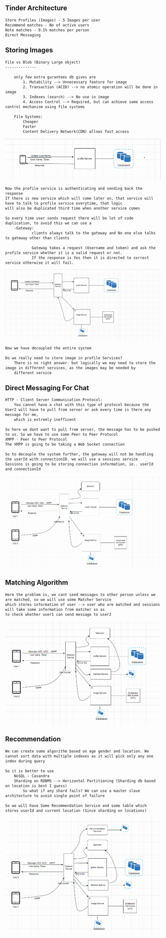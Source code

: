  Tinder Architecture
 ----------------
    Store Profiles (Images) - 5 Images per user
    Recommend matches - No of active users
    Note matches - 0.1% matches per person
    Direct Messaging

Storing Images
---------------

    File vs Blob (Binary Large object)
    --------------

        only few extra gurantees db gives are 
            1. Mutability --> Unnecessary feature for image 
            2. Transaction (ACID) --> no atomic operation will be done in image
            3. Indexes (search) --> No use in image
            4. Access Control --> Required, but can achieve same access control mechanism using file systems

        File Systems:
            Cheaper
            Faster
            Content Delivery Network(CDN) allows fast access



![Inital Design](https://github.com/NikhilManu/Systems-Design/blob/main/Tinder%20Architecture/images/Inital%20Image%20Storing.png)

    Now the profile service is authenticating and sending back the response
    If there is new service which will come later on, that service will have to talk to profile service everytime, that logic
    will also be duplicated third time when another service comes

    So every time user sends request there will be lot of code duplication, to avoid this we can use a
        -Gateway:  
                clients always talk to the gateway and No one else talks to gateway other than clients

                Gateway takes a request (Username and token) and ask the profile service whether it is a valid request or not.
                If the response is Yes then it is directed to correct service otherwise it will fail.


![Final Design](https://github.com/NikhilManu/Systems-Design/blob/main/Tinder%20Architecture/images/Final%20Image%20Storing.png)

    Now we have decoupled the entire system

    Do we really need to store image in profile Services?
        There is no right answer. but logically we may need to store the image in different services, as the images may be needed by 
        different service


Direct Messaging For Chat
--------------------------

    HTTP - Client Server Communication Protocol: 
        You cannot have a chat with this type of protocol because the User2 will have to pull from server or ask every time is there any message for me,
        which is extremly inefficent

    So here we dont want to pull from server, the message has to be pushed to us. So we have to use some Peer to Peer Protocol
    XMPP - Peer to Peer Protocol
    The XMPP is going to be taking a Web Socket connection

    So to decouple the system further, the gateway will not be handling the userId with connectionID. we will use a sessions service
    Sessions is going to be storing connection information, ie.. userId and connectionId

![DM Design](https://github.com/NikhilManu/Systems-Design/blob/main/Tinder%20Architecture/images/DM%20Design.png)


Matching Algorithm
------------------------------

    Here the problem is, we cant send messages to other person unless we are matched, so we will use some Matcher Service
    which stores information of user --> user who are matched and sessions will take some information from matcher so as
    to check whether user1 can send message to user2

![Matcher Design](https://github.com/NikhilManu/Systems-Design/blob/main/Tinder%20Architecture/images/Matching%20Algorithm.png)


Recommendation
----------------------

    We can create some algorithm based on age gender and location. We cannot sort data with multiple indexes as it will pick only any one index during query

    So it is better to use 
        NoSQL - Casandra
        Sharding on RDBMS --> Horizontal Partitioning (Sharding db based on location is best I guess)
            So what if any shard fails? We can use a master slave architecture to avoid single point of failure

    So we will have Some Recommendation Service and some table which stores userId and current location (Since sharding on locations)

![Matcher Design](https://github.com/NikhilManu/Systems-Design/blob/main/Tinder%20Architecture/images/Final%20Design.png)
